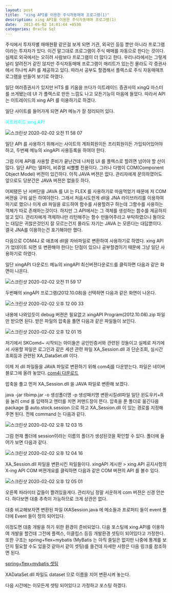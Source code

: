 ```yaml
---
layout: post
title:  "xing API를 이용한 주식자동매매 프로그램(1)"
description: xing API를 이용한 주식자동매매 프로그램(1)
date:   2013-05-02 14:01:44 +0530
categories: Oracle Sql
---
```


주식에서 투자자별 매매현황 같은걸 보게 되면 기관, 외국인 등등 뿐만 아니라 프로그램이라는 투자자가 있다. 이건 말그대로 프로그램이 주식 매매를 자동으로 한다는 것이다. 실제로 외국에서는 오히려 사람보다 프로그램이 더 많다고 한다. 우리나라에서는 그렇게 널리 알려진거 같진 않지만 주식자동매매 프로그램이 매리트가 있는진 몰라도 각 증권사에서 하나씩 API 를 제공하고 있다. 따라서 공부도 할겸해서 플렉스로 주식 자동매매프로그램을 만들어 보기로 하였다.

일단 여러증권사가 있지만 HTS 를 키움을 쓰다가 이트레이드 증권사의 xingQ 마스터를 쓰게됐는데 UI 가 플렉스로 만든 느낌도 나고 모든기능이 마음에 들었다. 따라서 API는 이트레이드의 xing API 를 이용하기로 하겠다.

일단 사이트를 들어가게 되면 API 메뉴가 잘 정리되어 있다.

<span style="color:#00FEFF;">이트레이드 xing API</span>

![스크린샷 2020-02-02 오전 11 58 07](https://user-images.githubusercontent.com/12682121/73602205-540fb700-45b3-11ea-86fe-85912afe12f4.png)

일단 API 를 사용하기 위해서는 사이트의 계좌회원이든 프리회원이든 가입되어있어야 하고, 두번째 메뉴의 xingAPI 사용등록을 하여야 한다.

그럼 이제 API를 사용할 준비가 끝난건데 나처럼 UI 를 플렉스로 할려면 넘어야 할 산이 많다.
일단 API는 델파이, 비쥬얼 씨뿔뿔 전용이다. 그러나 다행이 COM(Component Object Model) 버젼이 있긴하다.
아직 JAVA 버젼은 없다. 관리자에게 문의하였어도 앞으로도 당분간은 JAVA 버젼은 없을듯 하다.

어찌됐든 난 서버단을 JAVA 를 UI 는 FLEX 를 사용하기로 마음먹었기 때문에 저 COM 버젼을 구워 삶든 하여야한다.
그래서 처음시도한게 dll을 JNA 라이브러리를 이용하여 하기로 했으나 이게 dll 파일을 로드하여 함수를 사용할려구 하는데 그함수를 사용하는 객체가 따로 존재하는것이다. 하지만 그 API에서는 그 객체를 생성하는 함수를 제공하지 않고 있다. 관리자에게 객체하나만 리턴해주는 함수 만들어주라고 부탁하였으나 돌아오는 대답은 귀찮은것인지 잘 모르는건지 몰라도 자기는 JAVA 는 모른다는 대답뿐이다. 결국 JNA를 이용하는건 포기해야만 했다.

다음으로 COM4J 로 애초에 dll을 자바파일로 변환하여 사용하기로 하였다. xing API 가 업데이트 되면 또 변환해야 한다는 단점이 있으나 공부할겸이기 때문에 그냥 일단 사용하기로 하였다.

일단 xingAPI 다운로드 메뉴의 xingAPI 최신버젼다운로드를 클릭하면 다음과 같은 화면이 나온다.

![스크린샷 2020-02-02 오전 11 59 17](https://user-images.githubusercontent.com/12682121/73602215-74d80c80-45b3-11ea-8738-8ccbd39061f4.png)

두번째의 xingAPI 프로그램(2012.10.08)을 선택하면 다음과 같은 화면이 나온다.

![스크린샷 2020-02-02 오후 12 00 33](https://user-images.githubusercontent.com/12682121/73602221-a2bd5100-45b3-11ea-9c65-9ca5be33e533.png)

내용에 나와있듯이 debug 버젼은 필요없고 xingAPI Program(2012.10.08).zip 파일만 받으면 된다.
받은 파일의 압축을 풀면 다음과 같은 파일들이 보인다.

![스크린샷 2020-02-02 오후 12 01 15](https://user-images.githubusercontent.com/12682121/73602228-bc5e9880-45b3-11ea-964a-b2bf0d231e93.png)

저기에서 SKComd~ 시작되는 아이들은 공인인증서와 관련된 것들이고 실제로 저기에서 사용할 파일은 로그인과 같은 세션 관련 파일 XA_Session.dll 과 단순조회, 실시간 조회등과 관련된 XA_DataSet.dll 이다.

이제 저 dll 파일들을 JAVA 파일로 변환하기 위해 com4j를 다운받는다. 파일은 네이버 블로그에 올려 놓았다.
[com4j 다운로드](https://blog.naver.com/sjp007774/150167165226)

압축을 풀고 먼저 XA_Session.dll 을 JAVA 파일로 변환해 보겠다.

java -jar tlbimp.jar -o 생성폴더명 -p 생성패키명 변환시킬dll파일
일단 윈도우키+R을 눌러 cmd 를 입력하고 엔터를 치면 커맨드창이 뜬다. 압축을 푼 폴더로 옮긴다음 package 를 auto.stock.session 으로 하고 XA_Session.dll 이 있는 경로를 지정해 주면 된다. 전체 command 는 다음과 같다.

![스크린샷 2020-02-02 오후 12 03 15](https://user-images.githubusercontent.com/12682121/73602252-0e072300-45b4-11ea-92d3-d685b4c09a2a.png)

그럼 현재 폴더에 session이라는 이름의 폴더가 생성된것을 확인할 수 있다. 폴더에 들어가 보면 다음과 같다.

![스크린샷 2020-02-02 오후 12 04 16](https://user-images.githubusercontent.com/12682121/73602260-2a0ac480-45b4-11ea-9b91-f2d9c2e5bb66.png)

XA_Session.dll 파일을 변환시킨 파일들이다.
xingAPI 게시판 > xing API 공지사항의 X-ing API COM 버젼개요를 클릭하면 다음과 같은 COM 버젼의 API 를 볼수 있다.

![스크린샷 2020-02-02 오후 12 05 01](https://user-images.githubusercontent.com/12682121/73602266-43137580-45b4-11ea-97c3-842683f229a9.png)

오른쪽 파라미터 값들이 짤려있을게다. 관리자님 정말 서운하게 com 버젼은 신경 안쓴다.
하다보면 대충 추측이 가능하므로 크게 상관은 없다.

대충 비교해보자면 변환된 파일 IXASession.java 에 메소들과 프로퍼티 들이 event 폴더에 Event 들이 정의 되어있다.

이정도면 대충 개발을 하기 위한 환경이 준비되었다. 다음 포스팅에 xing API를 이용하여 개발을 할건데 그전에 플렉스, 이클립스 등등 개발환경 셋팅이 되어있다고 가정한다. 또한 구조는 spring+flex+mybatis (MyBatis 는 아직 쓸일은 없지만 나중에 통계를 보던지 필요할 수도 있을것 같아서 같이 셋팅)를 쓸건데 자세한 사항은 다음 링크를 참조하면 된다.

[spring+flex+mybatis 셋팅](https://sjp7878.github.io/posts/spring-flex4-mybatis/)

XADataSet.dll 파일도 dataset 으로 이름을 지어 변환시켜 놓는다.

다음 시간에는 이모든게 셋팅 되어있다고 가정하고 포스팅 하겠다.

